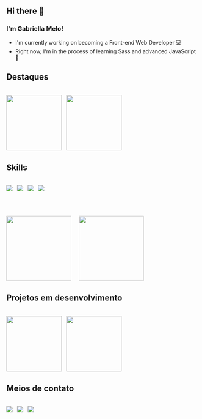 ## Hi there 👋

### I'm Gabriella Melo!

- I'm currently working on becoming a Front-end Web Developer 💻
- Right now, I'm in the process of learning Sass and advanced JavaScript 🌟

## Destaques
<br />
<a href="https://github.com/GabriellaAM/AgeCalculatorApp"><img height="145em" src="https://github-readme-stats-git-masterrstaa-rickstaa.vercel.app/api/pin/?username=GabriellaAM&repo=AgeCalculatorApp&theme=synthwave" /></a>
&nbsp;
<a href="https://github.com/GabriellaAM/TipCalculator"><img height="145em" src="https://github-readme-stats-git-masterrstaa-rickstaa.vercel.app/api/pin/?username=GabriellaAM&repo=TipCalculator&theme=synthwave" /></a>

## Skills
<br />
<a href="https://developer.mozilla.org/pt-BR/docs/Web/HTML"><img src="https://img.shields.io/badge/HTML5-E34F26?style=for-the-badge&logo=html5&logoColor=white" /></a>
&nbsp;
<a href="https://developer.mozilla.org/pt-BR/docs/Web/CSS"><img src="https://img.shields.io/badge/CSS3-1572B6?style=for-the-badge&logo=css3&logoColor=white" /></a>
&nbsp;
<a href="https://sass-lang.com/documentation/"><img src="https://img.shields.io/badge/Sass-CC6699?style=for-the-badge&logo=sass&logoColor=white" /></a>
&nbsp;
<a href="https://developer.mozilla.org/pt-BR/docs/Web/JavaScript"><img src="https://img.shields.io/badge/JavaScript-F7DF1E?style=for-the-badge&logo=javascript&logoColor=black" /></a>

##
<br />
<p>
<img height='170em' src="https://github-readme-stats-git-masterrstaa-rickstaa.vercel.app/api/top-langs/?username=GabriellaAM&layout=compact&theme=synthwave" />
&nbsp;
&nbsp;
<img height='170em' src="https://github-readme-stats-git-masterrstaa-rickstaa.vercel.app/api?username=GabriellaAM&show_icons=true&theme=synthwave" />
</p>

## Projetos em desenvolvimento
<br />
<a href="https://github.com/GabriellaAM/Bauci-Web"><img height="145em" src="https://github-readme-stats-git-masterrstaa-rickstaa.vercel.app/api/pin/?username=GabriellaAM&repo=Bauci-Web&theme=synthwave" /></a>
&nbsp;
<a href="https://github.com/GabriellaAM/CashTrack"><img height="145em" src="https://github-readme-stats-git-masterrstaa-rickstaa.vercel.app/api/pin/?username=GabriellaAM&repo=CashTrack&theme=synthwave" /></a>

## Meios de contato
<br />
<a href="https://www.linkedin.com/in/gabriella-araujomelo/"><img src="https://img.shields.io/badge/LinkedIn-0077B5?style=for-the-badge&logo=linkedin&logoColor=white" /></a>
&nbsp;
<a href="mailto:gabriella.melo0119@gmail.com"><img src="https://img.shields.io/badge/Gmail-D14836?style=for-the-badge&logo=gmail&logoColor=white" /></a>
&nbsp;
<a href="https://www.frontendmentor.io/profile/GabriellaAM"><img src="https://img.shields.io/badge/Front_End_Mentor-C8268F?style=for-the-badge" /></a>
